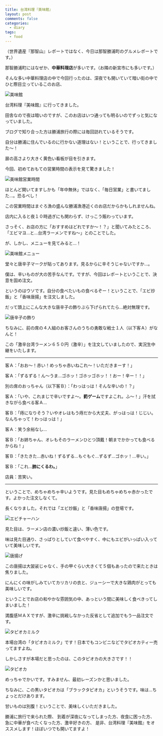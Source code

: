 ```yaml
---
title: 台湾料理『美味館』
layout: post
comments: false
categories:
  - diary
tags:
  - food
---
```

（世界遺産『那智山』レポートではなく、今日は那智勝浦町のグルメレポートです。）

那智勝浦町にはなぜか、**中華料理店**が多いです。（お隣の新宮市にも多いです。）

そんな多い中華料理店の中で今回行ったのは、深夜でも開いていて暗い街の中でひと際目立っているこのお店、

![美味館][1]

台湾料理『美味館』に行ってきました。

田舎なので夜は暗いのですが、このお店はいつ通っても明るいのでずっと気になっていました。

ブログで知り合った方は勝浦旅行の際には毎回訪れているそうです。

自分は勝浦に住んでいるのに行かない道理はない！ということで、行ってきました～！

扉の高さより大きく黄色い看板が目を引きます。

今回、初めておもての営業時間の表示を見て驚きました！

![美味館営業時間][2]

ほとんど開いてますしかも「年中無休」ではなく、「毎日営業」と書いてました…。恐るべし！

この営業時間はまぐろ漁の盛んな勝浦漁港近くのお店だからかもしれませんね。

店内に入ると夜１０時過ぎにも関わらず、けっこう賑わっています。

さっそく、お店の方に「おすすめはどれですか～！？」と聞いてみたところ、
「エビマヨ…と…台湾ラーメンですね～」とのことでした。

が、しかし、メニューを見てみると…！

![美味館メニュー][3]

堂々と唐辛子マークが貼ってあります。見るからに辛そうじゃないですか…。

僕は、辛いものが大の苦手なんです。ですが、今回はレポートということで、決意を固め注文。

というのはウソです。自分の食べたいもの食べるぞー！ということで、「エビ炒飯」と「香味唐揚」を注文しました。

だって頭上にこんな大きな唐辛子の飾りぶら下げられてたら…絶対無理です。

![唐辛子の飾り][4]

ちなみに、前の席の４人組のお客さんのうちの勇敢な戦士１人（以下客Ａ）がなんと！

この「激辛台湾ラーメン６５０円（激辛）」を注文していましたので、実況生中継をいたします。

* * *

客Ａ：「おお～！赤い！めっちゃ赤いねこれ～！いただきまーす！」

客Ａ：「ずるずる！ん～うま…ゴホッ！ゴホッゴホッ！！おー！辛ー！！」

別の席のおっちゃん（以下客Ｂ）：「わっはっは！そんな辛いの！？」

客Ａ：「いや、これまじで辛いですよ～。**罰ゲーム**ですよこれ。ふ～！」汗を拭きながら食べる客Ａ…

客Ｂ：「痔になりそう？いやオレはもう痔だから大丈夫、がっはっは！じじい。なんちゃって！わっはっは！」

客Ａ：笑う余裕なし…

客Ｂ：「お姉ちゃん、オレもそのラーメンひとつ頂戴！朝までかかっても食べるからね！」

客Ｂ：「きたきた…赤いね！ずるずる…もぐもぐ…ずるず…ゴホッ！…辛い。」

客Ｂ：「これ…**肺にくるわ。**」

店員：苦笑い。

* * *

ということで、めちゃめちゃ辛いようです。見た目もめちゃめちゃ赤かったです。よかった注文しなくて。

長くなりました。それでは「エビ炒飯」と「香味唐揚」の登場です。

![エビチャーハン][5]

見た目は、ラーメン店の濃い炒飯と違い、薄い色です。

味は見た目通り、さっぱりとしていて食べやすく、中にもエビがいっぱい入っていて美味しいです。

![唐揚げ][6]

この唐揚は大袈裟じゃなく、手の甲ぐらい大きくて５個もあったので来たときは焦りました。

にんにくの味がしみていてカリカリの衣と、ジューシーで大きな鶏肉がとっても美味しいです。

ということでお店の和やかな雰囲気の中、あっという間に美味しく食べきってしまいました！

満腹感ＭＡＸですが、激辛に挑戦しなかった反省として追加でもう一品注文です。

![タピオカミルク][7]

本場台湾の「タピオカミルク」です！日本でもコンビニなどでタピオカティー売ってますよね。

しかしさすが本場だと思ったのは、このタピオカの大きさです！！

![タピオカ][8]

めっちゃでかいです。すみません、最初レーズンかと思いました。

ちなみに、この黒いタピオカは「ブラックタピオカ」というそうです。味は…ちょっとだけあります。

甘いものは別腹！ということで、美味しくいただきました。

勝浦に旅行で来られた際、
到着が深夜になってしまった方、夜食に困った方、急に中華が食べたくなった方、激辛好きの方、
是非、台湾料理『美味館』をオススメします！ほぼいつでも開いてますよ！


 [1]: /img/uploads/2009/12/bimikan-nachikatsuura-1.jpg
 [2]: /img/uploads/2009/12/bimikan-nachikatsuura-2.jpg
 [3]: /img/uploads/2009/12/bimikan-nachikatsuura-3.jpg
 [4]: /img/uploads/2009/12/bimikan-nachikatsuura-4.jpg
 [5]: /img/uploads/2009/12/bimikan-nachikatsuura-5.jpg
 [6]: /img/uploads/2009/12/bimikan-nachikatsuura-6.jpg
 [7]: /img/uploads/2009/12/bimikan-nachikatsuura-7.jpg
 [8]: /img/uploads/2009/12/bimikan-nachikatsuura-8.jpg
